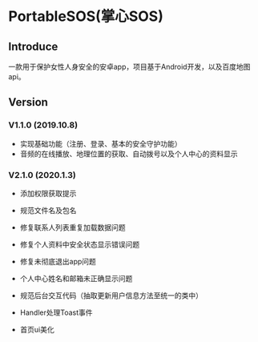 # PortableSOS(掌心SOS)

## Introduce

一款用于保护女性人身安全的安卓app，项目基于Android开发，以及百度地图api。

## Version

### V1.1.0 (2019.10.8)

- 实现基础功能（注册、登录、基本的安全守护功能）
- 音频的在线播放、地理位置的获取、自动拨号以及个人中心的资料显示

### V2.1.0 (2020.1.3)

- 添加权限获取提示

- 规范文件名及包名

- 修复联系人列表重复加载数据问题

- 修复个人资料中安全状态显示错误问题

- 修复未彻底退出app问题

- 个人中心姓名和邮箱未正确显示问题

- 规范后台交互代码（抽取更新用户信息方法至统一的类中）

- Handler处理Toast事件

- 首页ui美化

  


